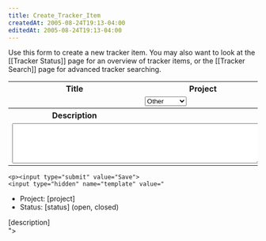 ```yaml
---
title: Create_Tracker_Item
createdAt: 2005-08-24T19:13-04:00
editedAt: 2005-08-24T19:13-04:00
---
```


Use this form to create a new tracker item. You may also want to look at the [[Tracker Status]] page for an overview of tracker items, or the [[Tracker Search]] page for advanced tracker searching.


<form method="POST" action="wiki.pl?id=trackertest">
<style>
  td {
    border: 0;
  }
</style>

<input type=hidden name="bypass" value='awwaiid'>
  <table border=0 cellspacing=3 style="border: 0">
    <tr>
      <th>Title</th>
      <th>Project</th>
    </tr>
    <tr>
      <td>

<script language="JavaScript"><!--
var date = new Date();
var d  = date.getDate();
var day = (d < 10) ? '0' + d : d;
var m = date.getMonth() + 1;
var month = (m < 10) ? '0' + m : m;
var yy = date.getYear();
var year = (yy < 1000) ? yy + 1900 : yy;

document.write("<input type=text id=titlefield name=title size=50 value='TRACKER - " + year + "." + month + "." + day + " - '><br>");
document.getElementById('titlefield').focus();
//-->
</script>
<input type="hidden" name="status" value="open">
      </td>
      <td><select name="project">
            <option>Other</option>
            <option>Timesheet</option>
          </select></td>
    </tr>
    <tr>
      <th>Description</th>
      <th>&nbsp;</th>
    </tr>
    <tr>
      <td colspan=2><textarea cols="60" rows="5" name="description"></textarea></td>
    </tr>
  </table>

    <p><input type="submit" value="Save">
    <input type="hidden" name="template" value="
* Project: [project]
* Status: [status] (open, closed)

[description]    
">
</form>


